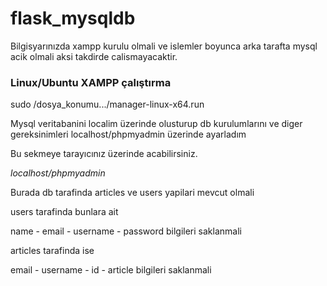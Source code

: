 # flask_mysqldb

Bilgisyarınızda xampp kurulu olmali ve islemler boyunca arka tarafta mysql acik olmali aksi takdirde calismayacaktir.

### Linux/Ubuntu XAMPP çalıştırma
sudo /dosya_konumu.../manager-linux-x64.run 

Mysql veritabanini localim üzerinde olusturup db kurulumlarını ve diger gereksinimleri localhost/phpmyadmin üzerinde ayarladım

Bu sekmeye tarayıcınız üzerinde acabilirsiniz.

*localhost/phpmyadmin*  

Burada db tarafinda articles ve users yapilari mevcut olmali 

users tarafinda bunlara ait

name - email - username - password bilgileri saklanmali 

articles tarafinda ise

email - username - id - article bilgileri saklanmali


